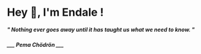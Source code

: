 <h1 title="head"> Hey 👋, I'm Endale !</h1>

**<h5><i>" Nothing ever goes away until it has taught us what we need to know. "</i></h5>**

*<b>___ Pema Chödrön ___</b>*
